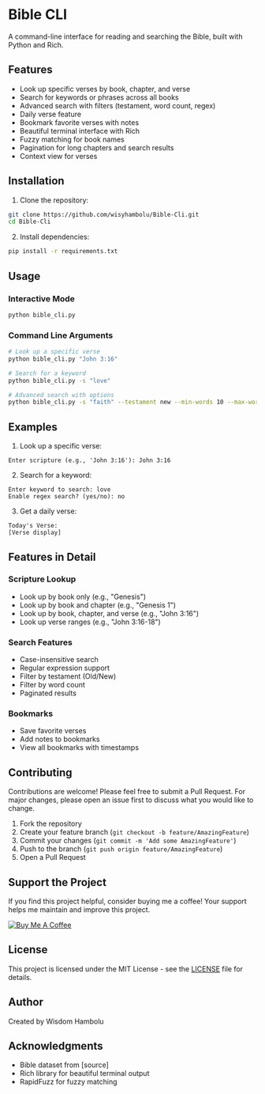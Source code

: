 # Bible CLI

A command-line interface for reading and searching the Bible, built with Python and Rich.

## Features

- Look up specific verses by book, chapter, and verse
- Search for keywords or phrases across all books
- Advanced search with filters (testament, word count, regex)
- Daily verse feature
- Bookmark favorite verses with notes
- Beautiful terminal interface with Rich
- Fuzzy matching for book names
- Pagination for long chapters and search results
- Context view for verses

## Installation

1. Clone the repository:
```bash
git clone https://github.com/wisyhambolu/Bible-Cli.git
cd Bible-Cli
```

2. Install dependencies:
```bash
pip install -r requirements.txt
```

## Usage

### Interactive Mode
```bash
python bible_cli.py
```

### Command Line Arguments
```bash
# Look up a specific verse
python bible_cli.py "John 3:16"

# Search for a keyword
python bible_cli.py -s "love"

# Advanced search with options
python bible_cli.py -s "faith" --testament new --min-words 10 --max-words 20 --regex
```

## Examples

1. Look up a specific verse:
```
Enter scripture (e.g., 'John 3:16'): John 3:16
```

2. Search for a keyword:
```
Enter keyword to search: love
Enable regex search? (yes/no): no
```

3. Get a daily verse:
```
Today's Verse:
[Verse display]
```

## Features in Detail

### Scripture Lookup
- Look up by book only (e.g., "Genesis")
- Look up by book and chapter (e.g., "Genesis 1")
- Look up by book, chapter, and verse (e.g., "John 3:16")
- Look up verse ranges (e.g., "John 3:16-18")

### Search Features
- Case-insensitive search
- Regular expression support
- Filter by testament (Old/New)
- Filter by word count
- Paginated results

### Bookmarks
- Save favorite verses
- Add notes to bookmarks
- View all bookmarks with timestamps

## Contributing

Contributions are welcome! Please feel free to submit a Pull Request. For major changes, please open an issue first to discuss what you would like to change.

1. Fork the repository
2. Create your feature branch (`git checkout -b feature/AmazingFeature`)
3. Commit your changes (`git commit -m 'Add some AmazingFeature'`)
4. Push to the branch (`git push origin feature/AmazingFeature`)
5. Open a Pull Request

## Support the Project

If you find this project helpful, consider buying me a coffee! Your support helps me maintain and improve this project.

[![Buy Me A Coffee](https://cdn.buymeacoffee.com/buttons/bmc-new-btn-logo.svg)](https://buymeacoffee.com/wisyhambolu)

## License

This project is licensed under the MIT License - see the [LICENSE](LICENSE) file for details.

## Author

Created by Wisdom Hambolu

## Acknowledgments

- Bible dataset from [source]
- Rich library for beautiful terminal output
- RapidFuzz for fuzzy matching

